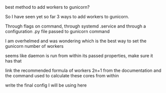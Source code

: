 
best method to add workers to gunicorn?

So I have seen yet so far 3 ways to add workers to gunicorn.

Through flags on command, through systemd .service and through a configuration .py file passed to gunicorn command

I am overhelmed and was wondering which is the best way to set the gunicorn number of workers







seems like daemon is run from within its passed properties, make sure it has that

link the recommended formula of workers 2n+1 from the documentation and the command used to calculate these cores from within

write the final config I will be using here
